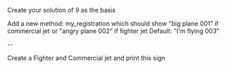 Create your solution of 9 as the basis

Add a new method: my_registration which should show "big plane 001" if commercial jet or "angry plane 002" if fighter jet
Default: "I'm flying 003"

--

Create a Fighter and Commercial jet and print this sign


